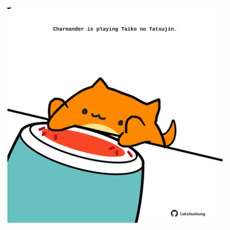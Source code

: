 <!-- built at 12/10/2025, 02:27:02 UTC -->
<p align="center">
  <img width="500" height="500" src="./ReadmeImage.svg">
</p>
